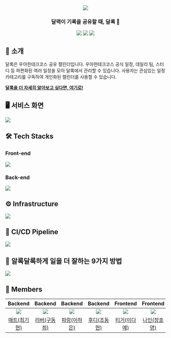<div align="center">
<img src="https://user-images.githubusercontent.com/11745691/185735071-5eb23eaa-745b-4d69-a336-b64e5a6f011e.png" />

### 달력이 기록을 공유할 때, 달록 🌙

[<img src="https://img.shields.io/badge/-dallog.me-important?style=flat&logo=google-chrome&logoColor=white" />](https://dallog.me) [<img src="https://img.shields.io/badge/-tech blog-blue?style=flat&logo=google-chrome&logoColor=white" />](https://dallog.github.io) [<img src="https://img.shields.io/badge/release-v1.1.6-critical?style=flat&logo=google-chrome&logoColor=white" />](https://github.com/woowacourse-teams/2022-dallog/releases/tag/v1.1.6)

[](https://dallog.me)

</div>

## 🌙 소개

달록은 우아한테크코스 공유 캘린더입니다. 우아한테크코스 공식 일정, 데일리 팀, 스터디 등 파편화된 여러 일정을 모아 달록에서 관리할 수 있습니다. 사용자는 관심있는 일정 카테고리를 구독하여 개인화된 캘린더를 사용할 수 있습니다.

**[달록을 더 자세히 알아보고 싶다면, 여기로!](https://sites.google.com/woowahan.com/woowacourse-demo-4th/%ED%94%84%EB%A1%9C%EC%A0%9D%ED%8A%B8/%EB%8B%AC%EB%A1%9D)**

## 🖥 서비스 화면

![](https://user-images.githubusercontent.com/11745691/194251748-1a5f5819-7ae8-4648-a45e-6c02399af812.png)

## 🛠 Tech Stacks

### Front-end

![](https://user-images.githubusercontent.com/11745691/197112888-c634aecc-fe5b-4087-94f9-cd4d0c4ab553.png)

### Back-end

![](https://user-images.githubusercontent.com/11745691/197112828-fd63411d-f7be-4501-b13e-5b450ccf0c40.png)

## ⚙️ Infrastructure

![](https://user-images.githubusercontent.com/11745691/197112936-d3b80ed4-f0fb-477a-8099-2600f36e9061.png)

## 🔀 CI/CD Pipeline

![](https://user-images.githubusercontent.com/11745691/197113000-dc562bfa-c1ad-4500-91d9-908b2d7c7014.png)

## 🌈 알록달록하게 일을 더 잘하는 9가지 방법

![](https://user-images.githubusercontent.com/11745691/185748153-bf170c7a-99cd-49ee-9420-397af9c7f35e.png)

## 👥 Members

|                   Backend                    |                      Backend                       |                     Backend                      |                   Backend                    |                    Frontend                    |                  Frontend                   |
| :------------------------------------------: | :------------------------------------------------: | :----------------------------------------------: | :------------------------------------------: | :--------------------------------------------: | :-----------------------------------------: |
| ![](https://github.com/hyeonic.png?size=120) | ![](https://github.com/gudonghee2000.png?size=120) | ![](https://github.com/summerlunaa.png?size=120) | ![](https://github.com/devHudi.png?size=120) | ![](https://github.com/daaaayeah.png?size=120) | ![](https://github.com/jhy979.png?size=120) |
|  [매트(최기현)](https://github.com/hyeonic)  |  [리버(구동희)](https://github.com/gudonghee2000)  |  [파랑(이하은)](https://github.com/summerlunaa)  |  [후디(조동현)](https://github.com/devHudi)  |  [티거(이다예)](https://github.com/daaaayeah)  |  [나인(장호영)](https://github.com/jhy979)  |
